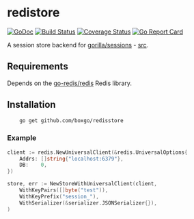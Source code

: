 [doc-img]: https://godoc.org/github.com/boxgo/redisstore?status.svg
[doc-url]: https://godoc.org/github.com/boxgo/redisstore
[travis-img]: https://travis-ci.com/boxgo/redisstore.svg?branch=master
[travis-url]: https://travis-ci.com/boxgo/redisstore?branch=master
[coverage-img]: https://coveralls.io/repos/github/boxgo/redisstore/badge.svg?branch=master
[coverage-url]: https://coveralls.io/github/boxgo/redisstore?branch=master
[report-img]: https://goreportcard.com/badge/github.com/boxgo/redisstore
[report-url]: https://goreportcard.com/report/github.com/boxgo/redisstore

# redistore

[![GoDoc][doc-img]][doc-url]
[![Build Status][travis-img]][travis-url]
[![Coverage Status][coverage-img]][coverage-url]
[![Go Report Card][report-img]][report-url]

A session store backend for [gorilla/sessions](http://www.gorillatoolkit.org/pkg/sessions) - [src](https://github.com/gorilla/sessions).

## Requirements

Depends on the [go-redis/redis](https://github.com/go-redis/redis) Redis library.

## Installation
```sh
    go get github.com/boxgo/redisstore
```

### Example
``` go
client := redis.NewUniversalClient(&redis.UniversalOptions{
    Addrs: []string{"localhost:6379"},
    DB:    0,
})

store, err := NewStoreWithUniversalClient(client,
    WithKeyPairs([]byte("test")),
    WithKeyPrefix("session_"),
    WithSerializer(&serializer.JSONSerializer{}),
)
```